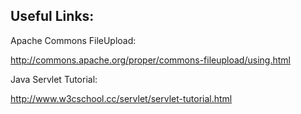 ## Useful Links:

Apache Commons FileUpload: 

http://commons.apache.org/proper/commons-fileupload/using.html

Java Servlet Tutorial:

http://www.w3cschool.cc/servlet/servlet-tutorial.html



